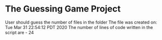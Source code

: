 # The Guessing Game Project
User should guess the number of files in the folder
The file was created on:  Tue Mar 31 22:54:12 PDT 2020
The number of lines of code written in the script are - 
24
